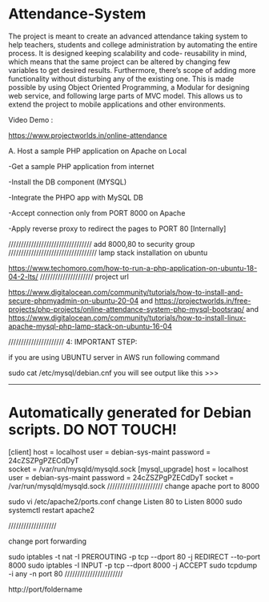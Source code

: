 Attendance-System
=================

The project is meant to create an advanced attendance taking system to help teachers, 
students and college administration by automating the entire process. It is designed keeping 
scalability and code- reusability in mind, which means that the same project can be altered 
by changing few variables to get desired results. Furthermore, there’s scope of adding more 
functionality without disturbing any of the existing one. This is made possible by using 
Object Oriented Programming, a Modular for designing web service, and following large 
parts of MVC model. This allows us to extend the project to mobile applications and other environments.

Video Demo : 

https://www.projectworlds.in/online-attendance



A. Host a sample PHP application on Apache on Local

-Get a sample PHP application from internet

-Install the DB component (MYSQL)

-Integrate the PHPO app with MySQL DB

-Accept connection only from PORT 8000 on Apache 

-Apply reverse proxy to redirect the pages to PORT 80 [Internally]


/////////////////////////////////
add 8000,80 to security group
///////////////////////////////////
lamp stack installation on ubuntu

https://www.techomoro.com/how-to-run-a-php-application-on-ubuntu-18-04-2-lts/
/////////////////////
project url

https://www.digitalocean.com/community/tutorials/how-to-install-and-secure-phpmyadmin-on-ubuntu-20-04
and
https://projectworlds.in/free-projects/php-projects/online-attendance-system-php-mysql-bootsrap/
and
https://www.digitalocean.com/community/tutorials/how-to-install-linux-apache-mysql-php-lamp-stack-on-ubuntu-16-04

//////////////////////
4: IMPORTANT STEP:

if you are using UBUNTU server in AWS run following command

  sudo cat /etc/mysql/debian.cnf
you will see output like this >>>

---------------------------------------------------------
# Automatically generated for Debian scripts. DO NOT TOUCH!
  [client]
  host     = localhost
  user     = debian-sys-maint
  password = 24cZSZPgPZECdDyT               
  socket   = /var/run/mysqld/mysqld.sock
  [mysql_upgrade]
  host     = localhost
  user     = debian-sys-maint
  password = 24cZSZPgPZECdDyT
  socket   = /var/run/mysqld/mysqld.sock
//////////////////////
change apache port to 8000

sudo vi /etc/apache2/ports.conf
change Listen 80 to Listen 8000
sudo systemctl restart apache2

///////////////////

change port forwarding 

sudo iptables -t nat -I PREROUTING -p tcp --dport 80 -j REDIRECT --to-port 8000
sudo iptables -I INPUT -p tcp --dport 8000 -j ACCEPT
sudo tcpdump -i any -n port 80
///////////////////////

http://port/foldername
